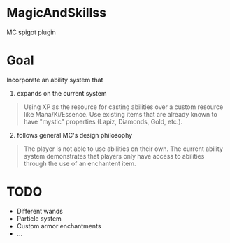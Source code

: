 # MagicAndSkillss
MC spigot plugin 

# Goal
Incorporate an ability system that 
1. expands on the current system
> Using XP as the resource for casting abilities over a custom resource like Mana/Ki/Essence. Use existing items that are already known to have "mystic" properties (Lapiz, Diamonds, Gold, etc.). 
2. follows general MC's design philosophy
> The player is not able to use abilities on their own. The current ability system demonstrates that players only have access to abilities through the use of an enchantent item. 

# TODO
* Different wands
* Particle system
* Custom armor enchantments
* ...
